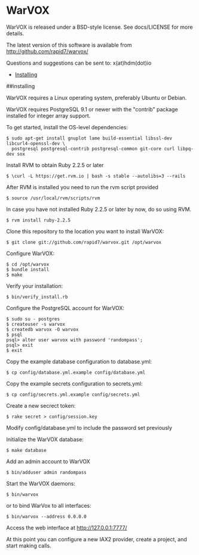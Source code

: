 # WarVOX

WarVOX is released under a BSD-style license. See docs/LICENSE for more details.

The latest version of this software is available from http://github.com/rapid7/warvox/

Questions and suggestions can be sent to:
 x(at)hdm(dot)io

 - [Installing](#installing)

##installing

WarVOX requires a Linux operating system, preferably Ubuntu or Debian.

WarVOX requires PostgreSQL 9.1 or newer with the "contrib" package installed for integer array support.

To get started, install the OS-level dependencies:

	$ sudo apt-get install gnuplot lame build-essential libssl-dev libcurl4-openssl-dev \
	  postgresql postgresql-contrib postgresql-common git-core curl libpq-dev sox

Install RVM to obtain Ruby 2.2.5 or later

	$ \curl -L https://get.rvm.io | bash -s stable --autolibs=3 --rails

After RVM is installed you need to run the rvm script provided

	$ source /usr/local/rvm/scripts/rvm

In case you have not installed Ruby 2.2.5 or later by now, do so using RVM.

	$ rvm install ruby-2.2.5

Clone this repository to the location you want to install WarVOX:

	$ git clone git://github.com/rapid7/warvox.git /opt/warvox

Configure WarVOX:

	$ cd /opt/warvox
	$ bundle install
	$ make

Verify your installation:

	$ bin/verify_install.rb

Configure the PostgreSQL account for WarVOX:

	$ sudo su - postgres
	$ createuser -s warvox
	$ createdb warvox -O warvox
	$ psql
	psql> alter user warvox with password 'randompass';
	psql> exit
	$ exit

Copy the example database configuration to database.yml:

	$ cp config/database.yml.example config/database.yml

Copy the example secrets configuration to secrets.yml:

	$ cp config/secrets.yml.example config/secrets.yml

Create a new secrect token:

	$ rake secret > config/session.key

Modify config/database.yml to include the password set previously

Initialize the WarVOX database:

	$ make database

Add an admin account to WarVOX

	$ bin/adduser admin randompass

Start the WarVOX daemons:

	$ bin/warvox

or to bind WarVox to all interfaces:

	$ bin/warvox --address 0.0.0.0

Access the web interface at http://127.0.0.1:7777/

At this point you can configure a new IAX2 provider, create a project, and start making calls.

